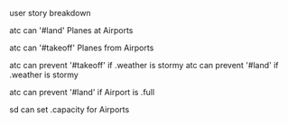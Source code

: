 user story breakdown

atc can '#land' Planes at Airports

atc can '#takeoff' Planes from Airports

atc can prevent '#takeoff' if .weather is stormy
atc can prevent '#land' if .weather is stormy

atc can prevent '#land' if Airport is .full

sd can set .capacity for Airports